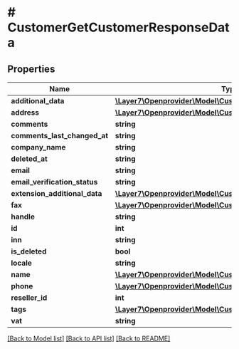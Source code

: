 # # CustomerGetCustomerResponseData

## Properties

Name | Type | Description | Notes
------------ | ------------- | ------------- | -------------
**additional_data** | [**\Layer7\Openprovider\Model\CustomerAdditionalData**](CustomerAdditionalData.md) |  | [optional]
**address** | [**\Layer7\Openprovider\Model\CustomerAddress**](CustomerAddress.md) |  | [optional]
**comments** | **string** |  | [optional]
**comments_last_changed_at** | **string** |  | [optional]
**company_name** | **string** |  | [optional]
**deleted_at** | **string** |  | [optional]
**email** | **string** |  | [optional]
**email_verification_status** | **string** |  | [optional]
**extension_additional_data** | [**\Layer7\Openprovider\Model\CustomerExtensionAdditionalData[]**](CustomerExtensionAdditionalData.md) |  | [optional]
**fax** | [**\Layer7\Openprovider\Model\CustomerFax**](CustomerFax.md) |  | [optional]
**handle** | **string** |  | [optional]
**id** | **int** |  | [optional]
**inn** | **string** |  | [optional]
**is_deleted** | **bool** |  | [optional]
**locale** | **string** |  | [optional]
**name** | [**\Layer7\Openprovider\Model\CustomerName**](CustomerName.md) |  | [optional]
**phone** | [**\Layer7\Openprovider\Model\CustomerPhone**](CustomerPhone.md) |  | [optional]
**reseller_id** | **int** |  | [optional]
**tags** | [**\Layer7\Openprovider\Model\CustomerTags[]**](CustomerTags.md) |  | [optional]
**vat** | **string** |  | [optional]

[[Back to Model list]](../../README.md#models) [[Back to API list]](../../README.md#endpoints) [[Back to README]](../../README.md)
